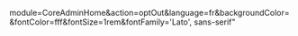 module=CoreAdminHome&action=optOut&language=fr&backgroundColor=&fontColor=fff&fontSize=1rem&fontFamily='Lato', sans-serif"